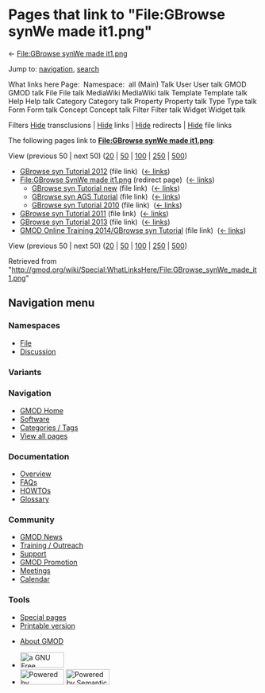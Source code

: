 <div id="mw-page-base" class="noprint">

</div>

<div id="mw-head-base" class="noprint">

</div>

<div id="content" class="mw-body" role="main">

<span id="top"></span>

<div id="mw-js-message" style="display:none;">

</div>



# <span dir="auto">Pages that link to "File:GBrowse synWe made it1.png"</span>

<div id="bodyContent">

<div id="contentSub">

← [File:GBrowse synWe made
it1.png](/wiki/File:GBrowse_synWe_made_it1.png "File:GBrowse synWe made it1.png")

</div>

<div id="jump-to-nav" class="mw-jump">

Jump to: [navigation](#mw-navigation), [search](#p-search)

</div>

<div id="mw-content-text">

What links here Page:  Namespace:  all (Main) Talk User User talk GMOD
GMOD talk File File talk MediaWiki MediaWiki talk Template Template talk
Help Help talk Category Category talk Property Property talk Type Type
talk Form Form talk Concept Concept talk Filter Filter talk Widget
Widget talk

Filters
[Hide](/mediawiki/index.php?title=Special:WhatLinksHere/File:GBrowse_synWe_made_it1.png&hidetrans=1 "Special:WhatLinksHere/File:GBrowse synWe made it1.png")
transclusions \|
[Hide](/mediawiki/index.php?title=Special:WhatLinksHere/File:GBrowse_synWe_made_it1.png&hidelinks=1 "Special:WhatLinksHere/File:GBrowse synWe made it1.png")
links \|
[Hide](/mediawiki/index.php?title=Special:WhatLinksHere/File:GBrowse_synWe_made_it1.png&hideredirs=1 "Special:WhatLinksHere/File:GBrowse synWe made it1.png")
redirects \|
[Hide](/mediawiki/index.php?title=Special:WhatLinksHere/File:GBrowse_synWe_made_it1.png&hideimages=1 "Special:WhatLinksHere/File:GBrowse synWe made it1.png")
file links

The following pages link to **[File:GBrowse synWe made
it1.png](/wiki/File:GBrowse_synWe_made_it1.png "File:GBrowse synWe made it1.png")**:

View (previous 50 \| next 50)
([20](/mediawiki/index.php?title=Special:WhatLinksHere/File:GBrowse_synWe_made_it1.png&limit=20 "Special:WhatLinksHere/File:GBrowse synWe made it1.png")
\|
[50](/mediawiki/index.php?title=Special:WhatLinksHere/File:GBrowse_synWe_made_it1.png&limit=50 "Special:WhatLinksHere/File:GBrowse synWe made it1.png")
\|
[100](/mediawiki/index.php?title=Special:WhatLinksHere/File:GBrowse_synWe_made_it1.png&limit=100 "Special:WhatLinksHere/File:GBrowse synWe made it1.png")
\|
[250](/mediawiki/index.php?title=Special:WhatLinksHere/File:GBrowse_synWe_made_it1.png&limit=250 "Special:WhatLinksHere/File:GBrowse synWe made it1.png")
\|
[500](/mediawiki/index.php?title=Special:WhatLinksHere/File:GBrowse_synWe_made_it1.png&limit=500 "Special:WhatLinksHere/File:GBrowse synWe made it1.png"))

- [GBrowse syn Tutorial
  2012](/wiki/GBrowse_syn_Tutorial_2012 "GBrowse syn Tutorial 2012")
  (file link) ‎ <span class="mw-whatlinkshere-tools">([←
  links](/mediawiki/index.php?title=Special:WhatLinksHere&target=GBrowse+syn+Tutorial+2012 "Special:WhatLinksHere"))</span>
- [File:GBrowse SynWe made
  it1.png](/mediawiki/index.php?title=File:GBrowse_SynWe_made_it1.png&redirect=no "File:GBrowse SynWe made it1.png")
  (redirect page) ‎ <span class="mw-whatlinkshere-tools">([←
  links](/mediawiki/index.php?title=Special:WhatLinksHere&target=File%3AGBrowse+SynWe+made+it1.png "Special:WhatLinksHere"))</span>
  - [GBrowse syn Tutorial
    new](/wiki/GBrowse_syn_Tutorial_new "GBrowse syn Tutorial new")
    (file link) ‎ <span class="mw-whatlinkshere-tools">([←
    links](/mediawiki/index.php?title=Special:WhatLinksHere&target=GBrowse+syn+Tutorial+new "Special:WhatLinksHere"))</span>
  - [GBrowse syn AGS
    Tutorial](/wiki/GBrowse_syn_AGS_Tutorial "GBrowse syn AGS Tutorial")
    (file link) ‎ <span class="mw-whatlinkshere-tools">([←
    links](/mediawiki/index.php?title=Special:WhatLinksHere&target=GBrowse+syn+AGS+Tutorial "Special:WhatLinksHere"))</span>
  - [GBrowse syn Tutorial
    2010](/wiki/GBrowse_syn_Tutorial_2010 "GBrowse syn Tutorial 2010")
    (file link) ‎ <span class="mw-whatlinkshere-tools">([←
    links](/mediawiki/index.php?title=Special:WhatLinksHere&target=GBrowse+syn+Tutorial+2010 "Special:WhatLinksHere"))</span>
- [GBrowse syn Tutorial
  2011](/wiki/GBrowse_syn_Tutorial_2011 "GBrowse syn Tutorial 2011")
  (file link) ‎ <span class="mw-whatlinkshere-tools">([←
  links](/mediawiki/index.php?title=Special:WhatLinksHere&target=GBrowse+syn+Tutorial+2011 "Special:WhatLinksHere"))</span>
- [GBrowse syn Tutorial
  2013](/wiki/GBrowse_syn_Tutorial_2013 "GBrowse syn Tutorial 2013")
  (file link) ‎ <span class="mw-whatlinkshere-tools">([←
  links](/mediawiki/index.php?title=Special:WhatLinksHere&target=GBrowse+syn+Tutorial+2013 "Special:WhatLinksHere"))</span>
- [GMOD Online Training 2014/GBrowse syn
  Tutorial](/wiki/GMOD_Online_Training_2014/GBrowse_syn_Tutorial "GMOD Online Training 2014/GBrowse syn Tutorial")
  (file link) ‎ <span class="mw-whatlinkshere-tools">([←
  links](/mediawiki/index.php?title=Special:WhatLinksHere&target=GMOD+Online+Training+2014%2FGBrowse+syn+Tutorial "Special:WhatLinksHere"))</span>

View (previous 50 \| next 50)
([20](/mediawiki/index.php?title=Special:WhatLinksHere/File:GBrowse_synWe_made_it1.png&limit=20 "Special:WhatLinksHere/File:GBrowse synWe made it1.png")
\|
[50](/mediawiki/index.php?title=Special:WhatLinksHere/File:GBrowse_synWe_made_it1.png&limit=50 "Special:WhatLinksHere/File:GBrowse synWe made it1.png")
\|
[100](/mediawiki/index.php?title=Special:WhatLinksHere/File:GBrowse_synWe_made_it1.png&limit=100 "Special:WhatLinksHere/File:GBrowse synWe made it1.png")
\|
[250](/mediawiki/index.php?title=Special:WhatLinksHere/File:GBrowse_synWe_made_it1.png&limit=250 "Special:WhatLinksHere/File:GBrowse synWe made it1.png")
\|
[500](/mediawiki/index.php?title=Special:WhatLinksHere/File:GBrowse_synWe_made_it1.png&limit=500 "Special:WhatLinksHere/File:GBrowse synWe made it1.png"))

</div>

<div class="printfooter">

Retrieved from
"<http://gmod.org/wiki/Special:WhatLinksHere/File:GBrowse_synWe_made_it1.png>"

</div>

<div id="catlinks" class="catlinks catlinks-allhidden">

</div>

<div class="visualClear">

</div>

</div>

</div>

<div id="mw-navigation">

## Navigation menu

<div id="mw-head">



<div id="left-navigation">

<div id="p-namespaces" class="vectorTabs" role="navigation"
aria-labelledby="p-namespaces-label">

### Namespaces

- <span id="ca-nstab-image"><a href="/wiki/File:GBrowse_synWe_made_it1.png" accesskey="c"
  title="View the file page [c]">File</a></span>
- <span id="ca-talk"><a
  href="/mediawiki/index.php?title=File_talk:GBrowse_synWe_made_it1.png&amp;action=edit&amp;redlink=1"
  accesskey="t"
  title="Discussion about the content page [t]">Discussion</a></span>

</div>

<div id="p-variants" class="vectorMenu emptyPortlet" role="navigation"
aria-labelledby="p-variants-label">

### 

### Variants[](#)

<div class="menu">

</div>

</div>

</div>

<div id="right-navigation">





</div>



</div>

</div>

</div>

<div id="mw-panel">

<div id="p-logo" role="banner">

<a href="/wiki/Main_Page"
style="background-image: url(http://gmod.org/images/GMOD-cogs.png);"
title="Visit the main page"></a>

</div>

<div id="p-Navigation" class="portal" role="navigation"
aria-labelledby="p-Navigation-label">

### Navigation

<div class="body">

- <span id="n-GMOD-Home">[GMOD Home](/wiki/Main_Page)</span>
- <span id="n-Software">[Software](/wiki/GMOD_Components)</span>
- <span id="n-Categories-.2F-Tags">[Categories /
  Tags](/wiki/Categories)</span>
- <span id="n-View-all-pages">[View all
  pages](/wiki/Special:AllPages)</span>

</div>

</div>

<div id="p-Documentation" class="portal" role="navigation"
aria-labelledby="p-Documentation-label">

### Documentation

<div class="body">

- <span id="n-Overview">[Overview](/wiki/Overview)</span>
- <span id="n-FAQs">[FAQs](/wiki/Category:FAQ)</span>
- <span id="n-HOWTOs">[HOWTOs](/wiki/Category:HOWTO)</span>
- <span id="n-Glossary">[Glossary](/wiki/Glossary)</span>

</div>

</div>

<div id="p-Community" class="portal" role="navigation"
aria-labelledby="p-Community-label">

### Community

<div class="body">

- <span id="n-GMOD-News">[GMOD News](/wiki/GMOD_News)</span>
- <span id="n-Training-.2F-Outreach">[Training /
  Outreach](/wiki/Training_and_Outreach)</span>
- <span id="n-Support">[Support](/wiki/Support)</span>
- <span id="n-GMOD-Promotion">[GMOD
  Promotion](/wiki/GMOD_Promotion)</span>
- <span id="n-Meetings">[Meetings](/wiki/Meetings)</span>
- <span id="n-Calendar">[Calendar](/wiki/Calendar)</span>

</div>

</div>

<div id="p-tb" class="portal" role="navigation"
aria-labelledby="p-tb-label">

### Tools

<div class="body">

- <span id="t-specialpages"><a href="/wiki/Special:SpecialPages" accesskey="q"
  title="A list of all special pages [q]">Special pages</a></span>
- <span id="t-print"><a
  href="/mediawiki/index.php?title=Special:WhatLinksHere/File:GBrowse_synWe_made_it1.png&amp;printable=yes"
  rel="alternate" accesskey="p"
  title="Printable version of this page [p]">Printable version</a></span>

</div>

</div>

</div>

</div>

<div id="footer" role="contentinfo">

- <span id="footer-places-about">[About
  GMOD](/wiki/GMOD:About "GMOD:About")</span>

<!-- -->

- <span id="footer-copyrightico">[<img src="http://www.gnu.org/graphics/gfdl-logo-small.png" width="88"
  height="31" alt="a GNU Free Documentation License" />](http://www.gnu.org/licenses/fdl-1.3.html)</span>
- <span id="footer-poweredbyico">[<img src="/mediawiki/skins/common/images/poweredby_mediawiki_88x31.png"
  width="88" height="31" alt="Powered by MediaWiki" />](//www.mediawiki.org/)
  [<img
  src="/mediawiki/extensions/SemanticMediaWiki/includes/../resources/images/smw_button.png"
  width="88" height="31" alt="Powered by Semantic MediaWiki" />](https://www.semantic-mediawiki.org/wiki/Semantic_MediaWiki)</span>

<div style="clear:both">

</div>

</div>
